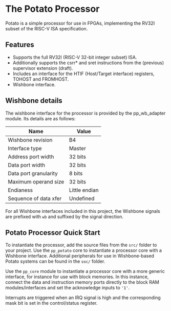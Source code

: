 # The Potato Processor

Potato is a simple processor for use in FPGAs, implementing the RV32I subset of the RISC-V ISA specification.

## Features

* Supports the full RV32I (RISC-V 32-bit integer subset) ISA.
* Additionally supports the csrr\* and sret instructions from the (previous) supervisor extension (draft).
* Includes an interface for the HTIF (Host/Target interface) registers, TOHOST and FROMHOST.
* Wishbone interface.

## Wishbone details

The wishbone interface for the processor is provided by the pp_wb_adapter module. Its details are as follows:

| Name                  | Value         |
| --------------------- | ------------- |
| Wishbone revision     | B4            |
| Interface type        | Master        |
| Address port width    | 32 bits       |
| Data port width       | 32 bits       |
| Data port granularity | 8 bits        |
| Maximum operand size  | 32 bits       |
| Endianess             | Little endian |
| Sequence of data xfer | Undefined     |

For all Wishbone interfaces included in this project, the Wishbone signals are prefixed with `wb` and suffixed by the
signal direction.

## Potato Processor Quick Start

To instantiate the processor, add the source files from the `src/` folder to your project. Use the `pp_potato` core to
instantiate a processor core with a Wishbone interface. Additional peripherals for use in Wishbone-based Potato systems
can be found in the `soc/` folder.

Use the `pp_core` module to instantiate a processor core with a more generic interface, for instance for use with block
memories. In this instance, connect the data and instruction memory ports directly to the block RAM modules/interfaces
and set the acknowledge inputs to `'1'`.

Interrupts are triggered when an IRQ signal is high and the corresponding mask bit is set in the control/status register.


